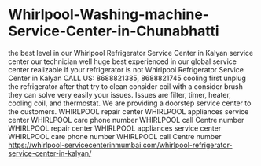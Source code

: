 # Whirlpool-Washing-machine-Service-Center-in-Chunabhatti
 the best level in our Whirlpool Refrigerator Service Center in Kalyan service center our technician well huge best experienced in our global service center realizable if your refrigerator is not Whirlpool Refrigerator Service Center in Kalyan   CALL US: 8688821385, 8688821745   cooling first unplug the refrigerator after that try to clean consider coil with a consider brush they can solve very easily your issues. Issues are filter, timer, heater, cooling coil, and thermostat. We are providing a doorstep service center to the customers. WHIRLPOOL    repair center WHIRLPOOL    appliances service center   WHIRLPOOL    care phone number WHIRLPOOL    call Centre number WHIRLPOOL    repair center WHIRLPOOL    appliances service center   WHIRLPOOL    care phone number WHIRLPOOL    call Centre number   https://whirlpool-servicecenterinmumbai.com/whirlpool-refrigerator-service-center-in-kalyan/
